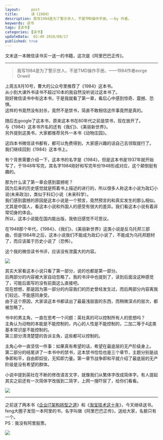 ```yaml
---   
layout:     post  
title:      读《1984》
description: 我写1984是为了警示世人，不是TMD操作手册。——by 作者。      
keywords: 读书 
tags: [读书]  
categories: [读书]  
updateData:  02:40 2018/08/17   
published: true   
---  
```



文末送一本微信读书买一送一的书籍，这次是《阿里巴巴正传》。  

----


> 我写1984是为了警示世人，不是TMD操作手册。——1984作者eorge Orwell  


上周五8月10号，曹大的公众号里推荐了《1984》这本书。  
从小到大课外书读书不超过10本的我自然没听说过这本书了。  
刚好微信读书中有这本书，于是我就看了第一章，看后心中感到惊奇、震撼、恐惧。  
这样的书竟然没有封杀，竟然不是禁书，简直不敢相信这件事竟然是真的。    


随后去google了这本书，原来这本书在80年代之前是禁书，现在放开了。  
与《1984》这本书齐名的还有《我们》、《美丽新世界》。    
另外提到这类书，大家都推荐另外一本书《动物庄园》。  


这四本书微信读书都有，都可以免费得到，大家感兴趣的话自己去领取就行了。   
我们继续回到《1984》这本书上。   


有个背景需要介绍一下，这本书的名字是《1984》，但是这本书是1937年就开始写了，于1948年写完，其名字1984刚好和写完年份1948形成对应，这个颠倒挺有趣的。  


那为什么读了第一章会感到震撼呢？    
因为后来的历史感觉就是照着书上描述的进行的，所以很多人称这本小说为政幻小说(未来政治)，类似于科幻小说（未来科学）。  
我们感到震撼的原因是这本小说是一个预言，竟然预言的和真实发生的那么相似。  
尤其是中国人，看这本小说和外国人的感受有很大的差异。我们看这本小说有着非常切身的体会。  
所以，这本小说能在国内能出版，我依旧感觉不可思议。  


在1948那个年代，《1984》、《我们》、《美丽新世界》这类小说是反乌托邦三部曲，但是1984年之后，这本小说我们不能成为政幻小说了，不能成为乌托邦题材了，而应该属于历史小说了（恐怖）。    


这个我的微信读书书评，应该没有泄露大的内容。  


![](//res2018.tiankonguse.com/images/2018/08/20180817012559.jpg) 


其实大家看这本小说只看了第一部分，说的也都是第一部分。  
后两部分的内容被大家自动忽略了。我的书评中也提到了，读到后面没这种感觉了，可能后面写的没有前面这么直接吧。  
现在想想，那是因为第一部分的内容我们的历史曾经发生过，而后两部分内容离我们较远，不能感同身受。  
由于这个原因，大家读这本书都读出了最最浅层面的东西，而稍微深点的层次，都被忽略了。  


书中的男主角，一直在思考一个问题：英社真的可以控制所有人的思想吗？  
主角认为动物的本能是不能控制的，内心的人性是不能控制的，二加二等于4这类基本常识是不能控制的。  
第三部分清清楚楚的告诉主角，这些都可以控制的。  


主角心中一直坚信一件事：如果真有希望的话，希望在最底层的无产阶级身上。  
第二部分的结尾讲了一本书中的禁书，这本禁书恰恰也是三个章节，主题分别是战争即和平，自由即奴役，无知即力量。第一章节战争即和平就介绍了最底层的无产阶级是没有希望的群体。  


小说中提到英社在不断的修改语言文字，就像我们从繁体字改成简体字。有人提起其实之前还有一次简体字改版到二简字，上网一搜吓尿了，给你们看看。  


![](//res2018.tiankonguse.com/images/2018/08/1502331746971222.jpeg) 


--------------------------------------------------------------------------------

之前送了两本书《[企业IT架构转型之道](https://mp.weixin.qq.com/s/-NywdtXZjoQscyPf2J_UEw)》和《[淘宝技术这十年](https://mp.weixin.qq.com/s/dFzDtZS0JN6hhpc1DF-e_g)》，今天继续送书。  
feng大圈子发现一本阿里的书，名字叫做《阿里巴巴正传》，送给大家，名额只有一个。  
PS：我没有阿里股票。  


![](//res2018.tiankonguse.com/images/2018/08/20180817021403.jpg) 


